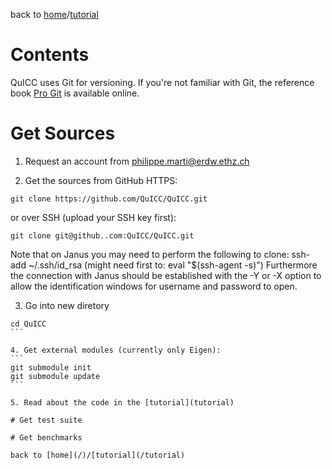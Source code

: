 back to [home](/)/[tutorial](/tutorial)

# Contents

QuICC uses Git for versioning. If you're not familiar with Git, the reference book [Pro Git](http://git-scm.com/book/) is available online.

# Get Sources

1. Request an account from philippe.marti@erdw.ethz.ch

2. Get the sources from GitHub HTTPS:
```
git clone https://github.com/QuICC/QuICC.git
```
or over SSH (upload your SSH key first):
```
git clone git@github..com:QuICC/QuICC.git 
```
Note that on Janus you may need to perform the following to clone:  ssh-add ~/.ssh/id_rsa (might need first to: eval "$(ssh-agent -s)")
Furthermore the connection with Janus should be established with the -Y or -X option to allow the identification windows for username and password to open.


3. Go into new diretory
````
cd QuICC
```

4. Get external modules (currently only Eigen):
```
git submodule init
git submodule update
```

5. Read about the code in the [tutorial](tutorial)

# Get test suite

# Get benchmarks

back to [home](/)/[tutorial](/tutorial)
